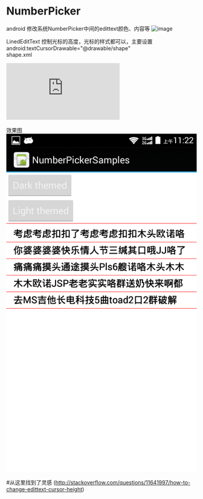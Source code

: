 # NumberPicker
android 修改系统NumberPicker中间的edittext颜色、内容等
![image](https://github.com/tuzhong/NumberPicker/blob/master/img.png)

LinedEditText 控制光标的高度，光标的样式都可以，主要设置android:textCursorDrawable="@drawable/shape"  
shape.xml

![shape.xml](https://github.com/xiaoxiaoying/NumberPicker/blob/master/samples/res/drawable-hdpi/shape.xml)

效果图
![image](https://github.com/xiaoxiaoying/NumberPicker/blob/master/device-2015-07-17-112227.png)

#从这里找到了灵感
(http://stackoverflow.com/questions/11641997/how-to-change-edittext-cursor-height)





